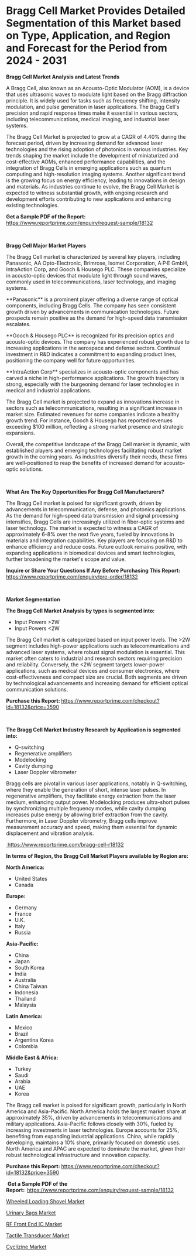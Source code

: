 <p><h1>Bragg Cell Market Provides Detailed Segmentation of this Market based on Type, Application, and Region and Forecast for the Period from 2024 - 2031</h1></p><p><strong>Bragg Cell Market Analysis and Latest Trends</strong></p>
<p><p>A Bragg Cell, also known as an Acousto-Optic Modulator (AOM), is a device that uses ultrasonic waves to modulate light based on the Bragg diffraction principle. It is widely used for tasks such as frequency shifting, intensity modulation, and pulse generation in laser applications. The Bragg Cell's precision and rapid response times make it essential in various sectors, including telecommunications, medical imaging, and industrial laser systems.</p><p>The Bragg Cell Market is projected to grow at a CAGR of 4.40% during the forecast period, driven by increasing demand for advanced laser technologies and the rising adoption of photonics in various industries. Key trends shaping the market include the development of miniaturized and cost-effective AOMs, enhanced performance capabilities, and the integration of Bragg Cells in emerging applications such as quantum computing and high-resolution imaging systems. Another significant trend is the growing focus on energy efficiency, leading to innovations in design and materials. As industries continue to evolve, the Bragg Cell Market is expected to witness substantial growth, with ongoing research and development efforts contributing to new applications and enhancing existing technologies.</p></p>
<p><strong>Get a Sample PDF of the Report:&nbsp;</strong> <a href="https://www.reportprime.com/enquiry/request-sample/18132?utm_campaign=34&utm_medium=2&utm_source=Github&utm_content=ia&utm_term=20112024&utm_id=bragg-cell">https://www.reportprime.com/enquiry/request-sample/18132</a></p>
<p>&nbsp;</p>
<p><strong>Bragg Cell Major Market Players</strong></p>
<p><p>The Bragg Cell market is characterized by several key players, including Panasonic, AA Opto-Electronic, Brimrose, Isomet Corporation, A·P·E GmbH, IntraAction Corp, and Gooch & Housego PLC. These companies specialize in acousto-optic devices that modulate light through sound waves, commonly used in telecommunications, laser technology, and imaging systems.</p><p>**Panasonic** is a prominent player offering a diverse range of optical components, including Bragg Cells. The company has seen consistent growth driven by advancements in communication technologies. Future prospects remain positive as the demand for high-speed data transmission escalates.</p><p>**Gooch & Housego PLC** is recognized for its precision optics and acousto-optic devices. The company has experienced robust growth due to increasing applications in the aerospace and defense sectors. Continual investment in R&D indicates a commitment to expanding product lines, positioning the company well for future opportunities.</p><p>**IntraAction Corp** specializes in acousto-optic components and has carved a niche in high-performance applications. The growth trajectory is strong, especially with the burgeoning demand for laser technologies in medical and industrial applications.</p><p>The Bragg Cell market is projected to expand as innovations increase in sectors such as telecommunications, resulting in a significant increase in market size. Estimated revenues for some companies indicate a healthy growth trend. For instance, Gooch & Housego has reported revenues exceeding $100 million, reflecting a strong market presence and strategic expansions.</p><p>Overall, the competitive landscape of the Bragg Cell market is dynamic, with established players and emerging technologies facilitating robust market growth in the coming years. As industries diversify their needs, these firms are well-positioned to reap the benefits of increased demand for acousto-optic solutions.</p></p>
<p>&nbsp;</p>
<p><strong>What Are The Key Opportunities For Bragg Cell Manufacturers?</strong></p>
<p><p>The Bragg Cell market is poised for significant growth, driven by advancements in telecommunication, defense, and photonics applications. As the demand for high-speed data transmission and signal processing intensifies, Bragg Cells are increasingly utilized in fiber-optic systems and laser technology. The market is expected to witness a CAGR of approximately 6-8% over the next five years, fueled by innovations in materials and integration capabilities. Key players are focusing on R&D to enhance efficiency and reduce costs. Future outlook remains positive, with expanding applications in biomedical devices and smart technologies, further broadening the market's scope and value.</p></p>
<p><strong>Inquire or Share Your Questions If Any Before Purchasing This Report:</strong> <a href="https://www.reportprime.com/enquiry/pre-order/18132?utm_campaign=34&utm_medium=2&utm_source=Github&utm_content=ia&utm_term=20112024&utm_id=bragg-cell">https://www.reportprime.com/enquiry/pre-order/18132</a></p>
<p>&nbsp;</p>
<p><strong>Market Segmentation</strong></p>
<p><strong>The Bragg Cell Market Analysis by types is segmented into:</strong></p>
<p><ul><li>Input Powers >2W</li><li>Input Powers <2W</li></ul></p>
<p><p>The Bragg Cell market is categorized based on input power levels. The >2W segment includes high-power applications such as telecommunications and advanced laser systems, where robust signal modulation is essential. This market often caters to industrial and research sectors requiring precision and reliability. Conversely, the <2W segment targets lower-power applications, such as medical devices and consumer electronics, where cost-effectiveness and compact size are crucial. Both segments are driven by technological advancements and increasing demand for efficient optical communication solutions.</p></p>
<p><strong>Purchase this Report:&nbsp;</strong><a href="https://www.reportprime.com/checkout?id=18132&price=3590&utm_campaign=34&utm_medium=2&utm_source=Github&utm_content=ia&utm_term=20112024&utm_id=bragg-cell">https://www.reportprime.com/checkout?id=18132&price=3590</a></p>
<p>&nbsp;</p>
<p><strong>The Bragg Cell Market Industry Research by Application is segmented into:</strong></p>
<p><ul><li>Q-switching</li><li>Regenerative amplifiers</li><li>Modelocking</li><li>Cavity dumping</li><li>Laser Doppler vibrometer</li></ul></p>
<p><p>Bragg cells are pivotal in various laser applications, notably in Q-switching, where they enable the generation of short, intense laser pulses. In regenerative amplifiers, they facilitate energy extraction from the laser medium, enhancing output power. Modelocking produces ultra-short pulses by synchronizing multiple frequency modes, while cavity dumping increases pulse energy by allowing brief extraction from the cavity. Furthermore, in Laser Doppler vibrometry, Bragg cells improve measurement accuracy and speed, making them essential for dynamic displacement and vibration analysis.</p></p>
<p><a href="https://www.reportprime.com/bragg-cell-r18132?utm_campaign=34&utm_medium=2&utm_source=Github&utm_content=ia&utm_term=20112024&utm_id=bragg-cell">&nbsp;https://www.reportprime.com/bragg-cell-r18132</a></p>
<p><strong>In terms of Region, the Bragg Cell Market Players available by Region are:</strong></p>
<p>
    <p> <strong> North America: </strong>
        <ul>
            <li>United States</li>
            <li>Canada</li>
        </ul>
        </p> 
    <p> <strong> Europe: </strong>
        <ul>
            <li>Germany</li>
            <li>France</li>
            <li>U.K.</li>
            <li>Italy</li>
            <li>Russia</li>
        </ul>
        </p> 
    <p> <strong> Asia-Pacific: </strong>
        <ul>
            <li>China</li>
            <li>Japan</li>
            <li>South Korea</li>
            <li>India</li>
            <li>Australia</li>
            <li>China Taiwan</li>
            <li>Indonesia</li>
            <li>Thailand</li>
            <li>Malaysia</li>
        </ul>
        </p> 
    <p> <strong> Latin America: </strong>
        <ul>
            <li>Mexico</li>
            <li>Brazil</li>
            <li>Argentina Korea</li>
            <li>Colombia</li>
        </ul>
        </p> 
    <p> <strong> Middle East & Africa: </strong>
        <ul>
            <li>Turkey</li>
            <li>Saudi</li>
            <li>Arabia</li>
            <li>UAE</li>
            <li>Korea</li>
        </ul>
    </p>
    </p>
<p><p>The Bragg cell market is poised for significant growth, particularly in North America and Asia-Pacific. North America holds the largest market share at approximately 35%, driven by advancements in telecommunications and military applications. Asia-Pacific follows closely with 30%, fueled by increasing investments in laser technologies. Europe accounts for 25%, benefiting from expanding industrial applications. China, while rapidly developing, maintains a 10% share, primarily focused on domestic uses. North America and APAC are expected to dominate the market, given their robust technological infrastructure and innovation capacity.</p></p>
<p><strong>Purchase this Report: </strong><a href="https://www.reportprime.com/checkout?id=18132&price=3590&utm_campaign=34&utm_medium=2&utm_source=Github&utm_content=ia&utm_term=20112024&utm_id=bragg-cell">https://www.reportprime.com/checkout?id=18132&price=3590</a></p>
<p>&nbsp;<strong>Get a Sample PDF of the Report:&nbsp;&nbsp;</strong><a href="https://www.reportprime.com/enquiry/request-sample/18132?utm_campaign=34&utm_medium=2&utm_source=Github&utm_content=ia&utm_term=20112024&utm_id=bragg-cell">https://www.reportprime.com/enquiry/request-sample/18132</a></p>
<p><strong></strong></p>
<p><p><a href="https://www.linkedin.com/pulse/wheeled-loading-shovel-market-trendssector-overview-andmarket-wgivc?utm_campaign=34&utm_medium=2&utm_source=Github&utm_content=ia&utm_term=20112024&utm_id=bragg-cell">Wheeled Loading Shovel Market</a></p><p><a href="https://www.linkedin.com/pulse/theglobal-urinary-bags-market-sizeenormousand-growthrate-53-ozwpe?utm_campaign=34&utm_medium=2&utm_source=Github&utm_content=ia&utm_term=20112024&utm_id=bragg-cell">Urinary Bags Market</a></p><p><a href="https://github.com/AshikRahman991/Market-Research-Report-List-1/blob/main/rf-front-end-ic-market.md?utm_campaign=34&utm_medium=2&utm_source=Github&utm_content=ia&utm_term=20112024&utm_id=bragg-cell">RF Front End IC Market</a></p><p><a href="https://github.com/guneycigdem35/Market-Research-Report-List-5/blob/main/tactile-transducer-market.md?utm_campaign=34&utm_medium=2&utm_source=Github&utm_content=ia&utm_term=20112024&utm_id=bragg-cell">Tactile Transducer Market</a></p><p><a href="https://issuu.com/reportprime-2/docs/cyclizine-market-size-2030.pptx_59ea9b02b1c712?utm_campaign=34&utm_medium=2&utm_source=Github&utm_content=ia&utm_term=20112024&utm_id=bragg-cell">Cyclizine Market</a></p></p>